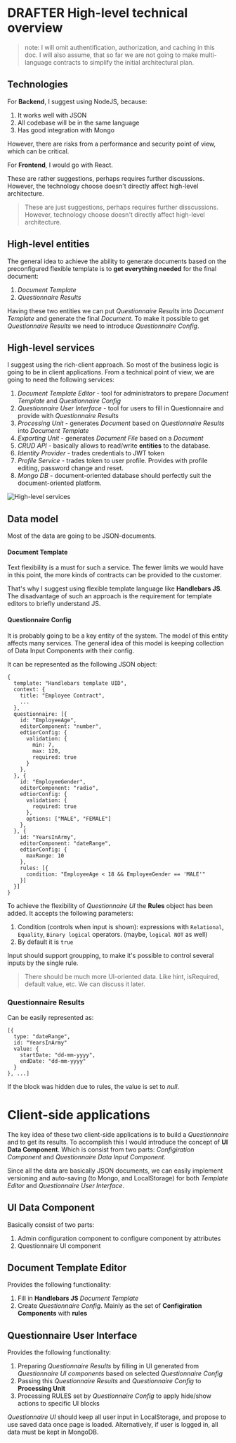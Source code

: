 # DRAFTER High-level technical overview

> note: I will omit authentification, authorization, and caching in this doc.
> I will also assume, that so far we are not going to make multi-language contracts to simplify the initial architectural plan.

## Technologies

For **Backend**, I suggest using NodeJS, because:

1. It works well with JSON
2. All codebase will be in the same language
3. Has good integration with Mongo

However, there are risks from a performance and security point of view, which can be critical.

For **Frontend**, I would go with React.

These are rather suggestions, perhaps requires further discussions. However, the technology choose doesn't directly affect high-level architecture.

> These are just suggestions, perhaps requires further disscussions. However, technology choose doesn't directly affect high-level architecture.

## High-level entities

The general idea to achieve the ability to generate documents based on the preconfigured flexible template is to **get everything needed** for the final document:

1. _Document Template_
2. _Questionnaire Results_

Having these two entities we can put _Questionnaire Results_ into _Document Template_ and generate the final _Document_. To make it possible to get _Questionnaire Results_ we need to introduce _Questionnaire Config_.

## High-level services

I suggest using the rich-client approach. So most of the business logic is going to be in client applications.
From a technical point of view, we are going to need the following services:

1. _Document Template Editor_ - tool for administrators to prepare _Document Template_ and _Questionnaire Config_
2. _Questionnaire User Interface_ - tool for users to fill in Questionnaire and provide with _Questionnaire Results_
3. _Processing Unit_ - generates _Document_ based on _Questionnaire Results_ into _Document Template_
4. _Exporting Unit_ - generates _Document File_ based on a _Document_
5. _CRUD API_ - basically allows to read/write **entities** to the database.
6. _Identity Provider_ - trades credentials to JWT token
7. _Profile Service_ - trades token to user profile. Provides with profile editing, password change and reset.
8. _Mongo DB_ - document-oriented database should perfectly suit the document-oriented platform.

![High-level services](highlevel-architecture.svg)

## Data model

Most of the data are going to be JSON-documents.

#### Document Template

Text flexibility is a must for such a service. The fewer limits we would have in this point, the more kinds of contracts can be provided to the customer.

That's why I suggest using flexible template language like **Handlebars JS**. The disadvantage of such an approach is the requirement for template editors to briefly understand JS.

#### Questionnaire Config

It is probably going to be a key entity of the system. The model of this entity affects many services. The general idea of this model is keeping collection of Data Input Components with their config.

It can be represented as the following JSON object:

```
{
  template: "Handlebars template UID",
  context: {
    title: "Employee Contract",
    ...
  },
  questionnaire: [{
    id: "EmployeeAge",
    editorComponent: "number",
    edtiorConfig: {
      validation: {
        min: 7,
        max: 120,
        required: true
      }
    },
  }, {
    id: "EmployeeGender",
    editorComponent: "radio",
    edtiorConfig: {
      validation: {
        required: true
      },
      options: ["MALE", "FEMALE"]
    },
  }, {
    id: "YearsInArmy",
    editorComponent: "dateRange",
    edtiorConfig: {
      maxRange: 10
    },
    rules: [{
      condition: "EmployeeAge < 18 && EmployeeGender == 'MALE'"
    }]
  }]
}
```

To achieve the flexibility of _Questionnaire UI_ the **Rules** object has been added.
It accepts the following parameters:

1. Condition (controls when input is shown): expressions with `Relational`, `Equality`, `Binary logical` operators. (maybe, `logical NOT` as well)
2. By default it is `true`

Input should support groupping, to make it's possible to control several inputs by the single rule.

> There should be much more UI-oriented data. Like hint, isRequired, default value, etc. We can discuss it later.

### Questionnaire Results

Can be easily represented as:

```
[{
  type: "dateRange",
  id: "YearsInArmy"
  value: {
    startDate: "dd-mm-yyyy",
    endDate: "dd-mm-yyyy"
  }
}, ...]
```

If the block was hidden due to rules, the value is set to _null_.

# Client-side applications

The key idea of these two client-side applications is to build a _Questionnaire_ and to get its results.
To accomplish this I would introduce the concept of **UI Data Component**.
Which is consist from two parts: _Configiration Component_ and _Questionnaire Data Input Component_.

Since all the data are basically JSON documents, we can easily implement versioning and auto-saving (to Mongo, and LocalStorage) for both _Template Editor_ and _Questionnaire User Interface_.

## UI Data Component

Basically consist of two parts:

1. Admin configuration component to configure component by attributes
2. Questionnaire UI component

## Document Template Editor

Provides the following functionality:

1. Fill in **Handlebars JS** _Document Template_
2. Create _Questionnaire Config_. Mainly as the set of **Configiration Components** with **rules**

## Questionnaire User Interface

Provides the following functionality:

1. Preparing _Questionnaire Results_ by filling in UI generated from _Questionnaire UI components_ based on selected _Questionnaire Config_
2. Passing this _Questionnaire Results_ and _Questionnaire Config_ to **Processing Unit**
3. Processing RULES set by _Questionnaire Config_ to apply hide/show actions to specific UI blocks

_Questionnaire UI_ should keep all user input in LocalStorage, and propose to use saved data once page is loaded.
Alternatively, if user is logged in, all data must be kept in MongoDB.
